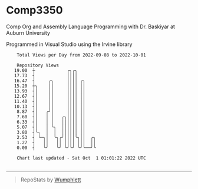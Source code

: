 # Comp3350
Comp Org and Assembly Language Programming with Dr. Baskiyar at Auburn University

Programmed in Visual Studio using the Irvine library

```
    Total Views per Day from 2022-09-08 to 2022-10-01

    Repository Views
   19.00  ┼            ╭╮╭╮
   17.73  ┤            ││││
   16.47  ┤     ╭╮     ││││ ╭╮
   15.20  ┼╮    ││     ││││ ││
   13.93  ┤│    ││     ││││ ││
   12.67  ┤│    ││     ││││ ││
   11.40  ┤│    ││     ││││ ││
   10.13  ┤│    ││     ││││ ││
    8.87  ┤│   ╭╯│     ││││ ││
    7.60  ┤│   │ │   ╭╮││││ ││
    6.33  ┤│   │ │   ││││││ ││
    5.07  ┤│   │ ╰╮  ││││││ ││
    3.80  ┤╰╮  │  │  ││││││ ││
    2.53  ┤ ╰─╮│  ╰╮╭╯││││╰╮││  ╭╮
    1.27  ┤   ││   ││ ││││ │││  ││
    0.00  ┤   ╰╯   ╰╯ ╰╯╰╯ ╰╯╰──╯╰

    Chart last updated - Sat Oct  1 01:01:22 2022 UTC
    
```

---

> RepoStats by [Wumphlett](https://github.com/Wumphlett)
